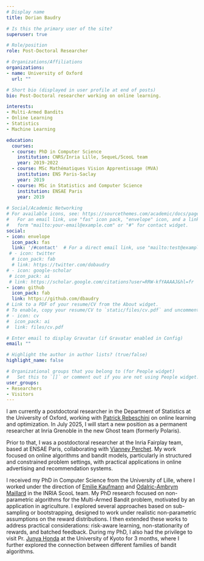 ```yaml
---
# Display name
title: Dorian Baudry

# Is this the primary user of the site?
superuser: true

# Role/position
role: Post-Doctoral Researcher

# Organizations/Affiliations
organizations:
- name: University of Oxford
  url: ""

# Short bio (displayed in user profile at end of posts)
bio: Post-Doctoral researcher working on online learning.

interests:
- Multi-Armed Bandits
- Online Learning
- Statistics
- Machine Learning

education:
  courses:
  - course: PhD in Computer Science
    institution: CNRS/Inria Lille, SequeL/ScooL team
    year: 2019-2022
  - course: MSc Mathématiques Vision Apprentissage (MVA)
    institution: ENS Paris-Saclay
    year: 2019
  - course: MSc in Statistics and Computer Science
    institution: ENSAE Paris
    year: 2019
  
# Social/Academic Networking
# For available icons, see: https://sourcethemes.com/academic/docs/page-builder/#icons
#   For an email link, use "fas" icon pack, "envelope" icon, and a link in the
#   form "mailto:your-email@example.com" or "#" for contact widget.
social:
- icon: envelope
  icon_pack: fas
  link: '/#contact'  # For a direct email link, use "mailto:test@example.org".
 # - icon: twitter
  # icon_pack: fab
  # link: https://twitter.com/dobaudry
# - icon: google-scholar
 # icon_pack: ai
 # link: https://scholar.google.com/citations?user=RRW-kfYAAAAJ&hl=fr
- icon: github
  icon_pack: fab
  link: https://github.com/dbaudry
# Link to a PDF of your resume/CV from the About widget.
# To enable, copy your resume/CV to `static/files/cv.pdf` and uncomment the lines below.
# - icon: cv
#  icon_pack: ai
#  link: files/cv.pdf

# Enter email to display Gravatar (if Gravatar enabled in Config)
email: ""

# Highlight the author in author lists? (true/false)
highlight_name: false

# Organizational groups that you belong to (for People widget)
#   Set this to `[]` or comment out if you are not using People widget.
user_groups:
- Researchers
- Visitors
---
```

I am currently a postdoctoral researcher in the Department of Statistics at the University of Oxford, working with [Patrick Rebeschini](https://www.stats.ox.ac.uk/~rebeschi/) on online learning and optimization. In July 2025, I will start a new position as a permanent researcher at Inria Grenoble in the new Ghost team (formerly Polaris). 

Prior to that, I was a postdoctoral researcher at the Inria Fairplay team, based at ENSAE Paris, collaborating with [Vianney Perchet](https://vianney.ai/). My work focused on online algorithms and bandit models, particularly in structured and constrained problem settings, with practical applications in online advertising and recommendation systems.

I received my PhD in Computer Science from the University of Lille, where I worked under the direction of [Emilie Kaufmann](http://chercheurs.lille.inria.fr/ekaufman/) and [Odalric-Ambrym Maillard](http://odalricambrymmaillard.neowordpress.fr/) in the INRIA ScooL team. My PhD research focused on non-parametric algorithms for the Multi-Armed Bandit problem, motivated by an application in agriculture. I explored several approaches based on sub-sampling or bootstrapping, designed to work under realistic non-parametric assumptions on the reward distributions. I then extended these works to address practical considerations: risk-aware learning, non-stationarity of rewards, and batched feedback. During my PhD, I also had the privilege to visit Pr. [Junya Honda](http://stat.sys.i.kyoto-u.ac.jp/honda/index_e.html) at the University of Kyoto for 3 months, where I further explored the connection between different families of bandit algorithms.
